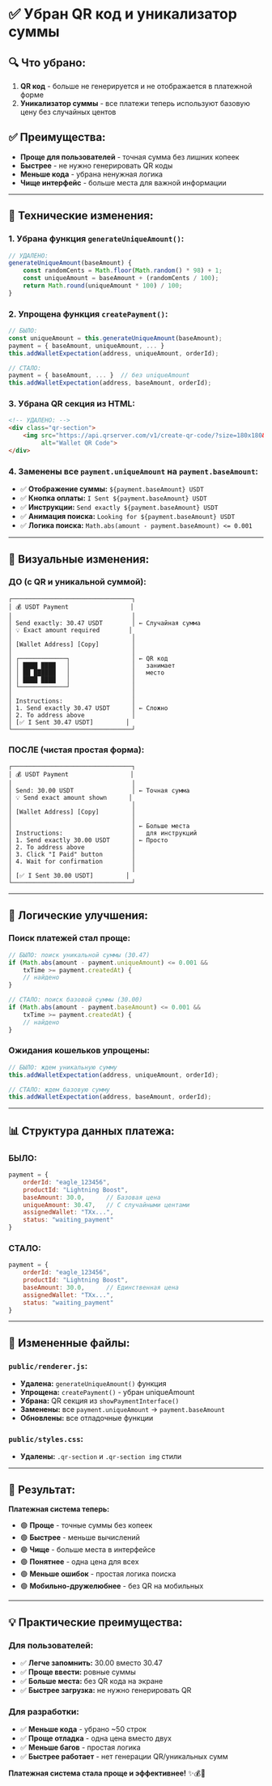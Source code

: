 # ✅ Убран QR код и уникализатор суммы

## 🔍 **Что убрано:**
1. **QR код** - больше не генерируется и не отображается в платежной форме
2. **Уникализатор суммы** - все платежи теперь используют базовую цену без случайных центов

## ✅ **Преимущества:**
- **Проще для пользователей** - точная сумма без лишних копеек
- **Быстрее** - не нужно генерировать QR коды
- **Меньше кода** - убрана ненужная логика
- **Чище интерфейс** - больше места для важной информации

---

## 🔧 **Технические изменения:**

### **1. Убрана функция `generateUniqueAmount()`:**
```javascript
// УДАЛЕНО:
generateUniqueAmount(baseAmount) {
    const randomCents = Math.floor(Math.random() * 98) + 1;
    const uniqueAmount = baseAmount + (randomCents / 100);
    return Math.round(uniqueAmount * 100) / 100;
}
```

### **2. Упрощена функция `createPayment()`:**
```javascript
// БЫЛО:
const uniqueAmount = this.generateUniqueAmount(baseAmount);
payment = { baseAmount, uniqueAmount, ... }
this.addWalletExpectation(address, uniqueAmount, orderId);

// СТАЛО:
payment = { baseAmount, ... }  // без uniqueAmount
this.addWalletExpectation(address, baseAmount, orderId);
```

### **3. Убрана QR секция из HTML:**
```html
<!-- УДАЛЕНО: -->
<div class="qr-section">
    <img src="https://api.qrserver.com/v1/create-qr-code/?size=180x180&data=${payment.assignedWallet}" 
         alt="Wallet QR Code">
</div>
```

### **4. Заменены все `payment.uniqueAmount` на `payment.baseAmount`:**
- ✅ **Отображение суммы:** `${payment.baseAmount} USDT`
- ✅ **Кнопка оплаты:** `I Sent ${payment.baseAmount} USDT`
- ✅ **Инструкции:** `Send exactly ${payment.baseAmount} USDT`
- ✅ **Анимация поиска:** `Looking for ${payment.baseAmount} USDT`
- ✅ **Логика поиска:** `Math.abs(amount - payment.baseAmount) <= 0.001`

---

## 📱 **Визуальные изменения:**

### **ДО (с QR и уникальной суммой):**
```
┌─────────────────────────────────┐
│ 💰 USDT Payment                 │
│                                 │
│ Send exactly: 30.47 USDT        │ ← Случайная сумма
│ 💡 Exact amount required        │
│                                 │
│ [Wallet Address] [Copy]         │
│                                 │
│ ┌─────────────┐                 │ ← QR код
│ │ ████ ████   │                 │   занимает
│ │ ██ ██████   │                 │   место
│ │ ████ ████   │                 │
│ └─────────────┘                 │
│                                 │
│ Instructions:                   │
│ 1. Send exactly 30.47 USDT      │ ← Сложно
│ 2. To address above             │
│ [✅ I Sent 30.47 USDT]         │
└─────────────────────────────────┘
```

### **ПОСЛЕ (чистая простая форма):**
```
┌─────────────────────────────────┐
│ 💰 USDT Payment                 │
│                                 │
│ Send: 30.00 USDT                │ ← Точная сумма
│ 💡 Send exact amount shown      │
│                                 │
│ [Wallet Address] [Copy]         │
│                                 │
│                                 │ ← Больше места
│ Instructions:                   │   для инструкций
│ 1. Send exactly 30.00 USDT      │ ← Просто
│ 2. To address above             │
│ 3. Click "I Paid" button        │
│ 4. Wait for confirmation        │
│                                 │
│ [✅ I Sent 30.00 USDT]         │
└─────────────────────────────────┘
```

---

## 🎯 **Логические улучшения:**

### **Поиск платежей стал проще:**
```javascript
// БЫЛО: поиск уникальной суммы (30.47)
if (Math.abs(amount - payment.uniqueAmount) <= 0.001 && 
    txTime >= payment.createdAt) {
    // найдено
}

// СТАЛО: поиск базовой суммы (30.00)
if (Math.abs(amount - payment.baseAmount) <= 0.001 && 
    txTime >= payment.createdAt) {
    // найдено
}
```

### **Ожидания кошельков упрощены:**
```javascript
// БЫЛО: ждем уникальную сумму
this.addWalletExpectation(address, uniqueAmount, orderId);

// СТАЛО: ждем базовую сумму
this.addWalletExpectation(address, baseAmount, orderId);
```

---

## 📊 **Структура данных платежа:**

### **БЫЛО:**
```javascript
payment = {
    orderId: "eagle_123456",
    productId: "Lightning Boost",
    baseAmount: 30.0,      // Базовая цена
    uniqueAmount: 30.47,   // С случайными центами
    assignedWallet: "TXx...",
    status: "waiting_payment"
}
```

### **СТАЛО:**
```javascript
payment = {
    orderId: "eagle_123456",
    productId: "Lightning Boost", 
    baseAmount: 30.0,      // Единственная цена
    assignedWallet: "TXx...",
    status: "waiting_payment"
}
```

---

## 🔧 **Измененные файлы:**

### **`public/renderer.js`:**
- **Удалена:** `generateUniqueAmount()` функция
- **Упрощена:** `createPayment()` - убран uniqueAmount
- **Убрана:** QR секция из `showPaymentInterface()`
- **Заменены:** все `payment.uniqueAmount` → `payment.baseAmount`
- **Обновлены:** все отладочные функции

### **`public/styles.css`:**
- **Удалены:** `.qr-section` и `.qr-section img` стили

---

## 🚀 **Результат:**

**Платежная система теперь:**
- 🟢 **Проще** - точные суммы без копеек
- 🟢 **Быстрее** - меньше вычислений
- 🟢 **Чище** - больше места в интерфейсе  
- 🟢 **Понятнее** - одна цена для всех
- 🟢 **Меньше ошибок** - простая логика поиска
- 🟢 **Мобильно-дружелюбнее** - без QR на мобильных

---

## 💡 **Практические преимущества:**

### **Для пользователей:**
- ✅ **Легче запомнить:** 30.00 вместо 30.47
- ✅ **Проще ввести:** ровные суммы
- ✅ **Больше места:** без QR кода на экране
- ✅ **Быстрее загрузка:** не нужно генерировать QR

### **Для разработки:**
- ✅ **Меньше кода** - убрано ~50 строк
- ✅ **Проще отладка** - одна цена вместо двух
- ✅ **Меньше багов** - простая логика
- ✅ **Быстрее работает** - нет генерации QR/уникальных сумм

**Платежная система стала проще и эффективнее!** ✨💰📱 